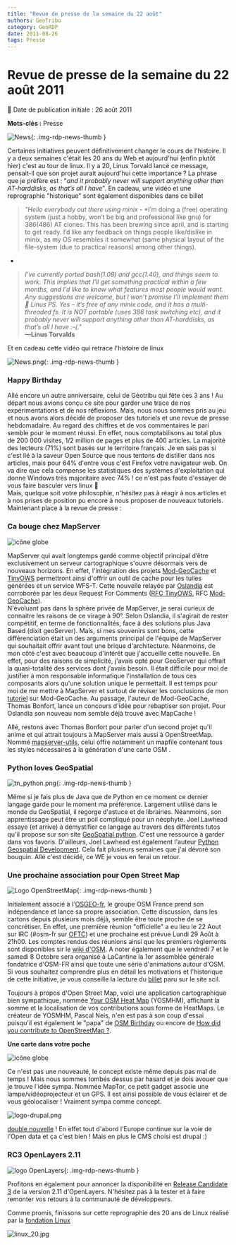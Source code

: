```yaml
---
title: "Revue de presse de la semaine du 22 août"
authors: GeoTribu
category: GeoRDP
date: 2011-08-26
tags: Presse
---
```


# Revue de presse de la semaine du 22 août 2011

:calendar: Date de publication initiale : 26 août 2011

**Mots-clés :** Presse

![News](https://cdn.geotribu.fr/img/internal/icons-rdp-news/news.png "Icône news générique"){: .img-rdp-news-thumb }

Certaines initiatives peuvent définitivement changer le cours de l'histoire. Il y a deux semaines c'était les 20 ans du Web et aujourd'hui (enfin plutôt hier) c'est au tour de linux. Il y a 20, Linus Torvald lancé ce message, pensait-il que son projet aurait aujourd'hui cette importance ? La phrase que je préfère est : "*and it probably never will support anything other than AT-harddisks, as that’s all I have*". En cadeau, une vidéo et une reprographie "historique" sont également disponibles dans ce billet

> *"Hello everybody out there using minix -*
> *I’m doing a (free) operating system (just a hobby, won’t be big and professional like gnu) for 386(486) AT clones. This has been brewing since april, and is starting to get ready. I’d like any feedback on things people like/dislike in minix, as my OS resembles it somewhat (same physical layout of the file-system (due to practical reasons) among other things).  
>
*
>*I’ve currently ported bash(1.08) and gcc(1.40), and things seem to work. This implies that I’ll get something practical within a few months, and I’d like to know what features most people would want. Any suggestions are welcome, but I won’t promise I’ll implement them :slightly_smiling_face:*
>*Linus*
> *PS. Yes – it’s free of any minix code, and it has a multi-threaded fs. It is NOT portable (uses 386 task switching etc), and it probably never will support anything other than AT-harddisks, as that’s all I have :-(."*  
> **—Linus Torvalds**

Et en cadeau cette vidéo qui retrace l'histoire de linux

![News.png](http://geotribu.net/sites/default/files/Tuto/img/Blog/divers/geotribu_logo_small_bigger.png){: .img-rdp-news-thumb }

### Happy Birthday

Allé encore un autre anniversaire, celui de Géotribu qui fête ces 3 ans ! Au départ nous avions conçu ce site pour garder une trace de nos expérimentations et de nos réflexions. Mais, nous nous sommes pris au jeu et nous avons alors décidé de proposer des tutoriels et une revue de presse hebdomadaire. Au regard des chiffres et de vos commentaires le pari semble pour le moment réussi. En effet, nous comptabilisons au total plus de 200 000 visites, 1/2 million de pages et plus de 400 articles. La majorité des lecteurs (71%) sont basés sur le territoire français. Je en sais pas si c'est lié à la saveur Open Source que nous tentons de distiller dans nos articles, mais pour 64% d'entre vous c'est Firefox votre navigateur web. On va dire que cela compense les statistiques des systèmes d'exploitation qui donne Windows très majoritaire avec 74% ! ce n'est pas faute d'essayer de vous faire basculer vers linux :slightly_smiling_face:  
Mais, quelque soit votre philosophie, n'hésitez pas à réagir à nos articles et à nos prises de position pu encore à nous proposer de nouveaux tutoriels. Maintenant place à la revue de presse :

### Ca bouge chez MapServer

![icône globe](https://cdn.geotribu.fr/img/logos-icones/logiciels_librairies/mapserver.png)

MapServer qui avait longtemps gardé comme objectif principal d’être exclusivement un serveur cartographique s'ouvre désormais vers de nouveaux horizons. En effet, l'intégration des projets [Mod-GeoCache](http://code.google.com/p/mod-geocache/) et [TinyOWS](http://www.tinyows.org/trac) permettront ainsi d'offrir un outil de cache pour les tuiles générées et un service WFS-T. Cette nouvelle relayée par [Oslandia](http://www.oslandia.com/tech/?p=1067) est corroborée par les deux Request For Comments ([RFC TinyOWS](http://mapserver.org/development/rfc/ms-rfc-70.html), RFC [Mod-GeoCache](http://mapserver.org/development/rfc/ms-rfc-71.html)).  
N'évoluant pas dans la sphère privée de MapServer, je serai curieux de connaitre les raisons de ce virage à 90°. Selon Oslandia, il s'agirait de rester compétitif, en terme de fonctionnalités, face à des solutions plus Java Based (dixit geoServer). Mais, si mes souvenirs sont bons, cette différenciation était un des arguments principal de l'équipe de MapServer qui souhaitait offrir avant tout une brique d'architecture. Néanmoins, de mon côté c'est avec beaucoup d'intérêt que j'accueille cette nouvelle. En effet, pour des raisons de simplicité, j'avais opté pour GeoServer qui offrait la quasi-totalité des services dont j'avais besoin. Il était difficile pour moi de justifier à mon responsable informatique l'installation de tous ces composants alors qu'une solution unique le permettait. Il est temps pour moi de me mettre à MapServer et surtout de réviser les conclusions de mon [tutoriel](http://geotribu.net/node/320) sur Mod-GeoCache. Au passage, l'auteur de Mod-GeoCache, Thomas Bonfort, lance un concours d'idée pour rebaptiser son projet. Pour Oslandia son nouveau nom semble déjà trouvé avec MapCache !

Allé, restons avec Thomas Bonfort pour parler d'un second projet qu'il anime et qui attrait toujours à MapServer mais aussi à OpenStreetMap. Nommé [mapserver-utils](http://code.google.com/p/mapserver-utils/), celui offre notamment un mapfile contenant tous les styles nécessaires à la génération d'une carte OSM .

### Python loves GeoSpatial

![tn_python.png](https://cdn.geotribu.fr/img/logos-icones/programmation/python.png){: .img-rdp-news-thumb }

Même si je fais plus de Java que de Python en ce moment ce dernier langage garde pour le moment ma préférence. Largement utilisé dans le monde du GeoSpatial, il regorge d'astuce et de librairies. Néanmoins, son apprentissage peut être un poil compliqué pour un néophyte. Joel Lawhead essaye (et arrive) à démystifier ce langage au travers des différents tutos qu'il propose sur son site [GeoSpatial python](http://geospatialpython.com/). C'est une ressource à garder dans vos favoris. D'ailleurs, Joel Lawhead est également l'auteur [Python Geospatial Development](http://www.amazon.com/gp/product/1849511543/ref=as_li_tf_il?ie=UTF8&tag=geosppytho-20&linkCode=as2&camp=217145&creative=399349&creativeASIN=1849511543). Cela fait plusieurs semaines que j'ai dévoré son bouquin. Allé c'est décidé, ce WE je vous en ferai un retour.

### Une prochaine association pour Open Street Map

![Logo OpenStreetMap](https://cdn.geotribu.fr/img/logos-icones/OpenStreetMap/Openstreetmap.png){: .img-rdp-news-thumb }

Initialement associé à l'[OSGEO-fr](http://wiki.osgeo.org/wiki/Francophone_OSGeo_Chapter), le groupe OSM France prend son indépendance et lance sa propre association. Cette discussion, dans les cartons depuis plusieurs mois déjà, semble être toute proche de se concrétiser. En effet, une première réunion "officielle" a eu lieu le 22 Aout sur IRC (#osm-fr sur [OFTC](http://www.oftc.net/oftc/)) et une prochaine est prévue Lundi 29 Août à 21h00. Les comptes rendus des réunions ainsi que les premiers règlements sont disponibles sir le [wiki d'OSM](http://wiki.openstreetmap.org/wiki/WikiProject_France/Projet_d%27association_en_France/compte_rendu_Reunion_OSM-FR_20110822). A noter également que le vendredi 7 et le samedi 8 Octobre sera organisé à LaCantine la 1er assemblée générale fondatrice d'OSM-FR ainsi que toute une série d'animations autour d'OSM. Si vous souhaitez comprendre plus en détail les motivations et l'historique de cette initiative, je vous conseille la lecture du [billet](http://www.scil.coop/2011/08/20/discussions-dautour-de-lassociation-openstreetmap-fr/) paru sur le site scil.

Toujours à propos d'Open Street Map, voici une application cartographique bien sympathique, nommée [Your OSM Heat Map](http://yosmhm.neis-one.org/) (YOSMHM), affichant la somme et la localisation de vos contributions sous forme de HeatMaps. Le créateur de YOSMHM, Pascal Neis, n'en est pas à son coup d'essai puisqu'il est également le "papa" de [OSM Birthday](http://osmbirthday.neis-one.org/) ou encore de [How did you contribute to OpenStreetMap ?](http://hdyc.neis-one.org/).

**Une carte dans votre poche**

![icône globe](https://cdn.geotribu.fr/img/internal/icons-rdp-news/world.png)

Ce n'est pas une nouveauté, le concept existe même depuis pas mal de temps ! Mais nous sommes tombés dessus par hasard et je dois avouer que je trouve l'idée sympa. Nommée MapTor, ce petit gadget associe une lampe/vidéoprojecteur et un GPS. Il est ainsi possible de vous éclairer et de vous géolocaliser ! Vraiment sympa comme concept.

![logo-drupal.png](https://cdn.geotribu.fr/img/logos-icones/programmation/drupal.png)

[double nouvelle](http://www.itespresso.fr/open-data-l-europe-veut-concevoir-son-propre-portail-44563.html) ! En effet tout d'abord l'Europe continue sur la voie de l'Open data et ça c'est bien ! Mais en plus le CMS choisi est drupal :)

### RC3 OpenLayers 2.11

![logo OpenLayers](https://cdn.geotribu.fr/img/logos-icones/logiciels_librairies/openlayers.png){: .img-rdp-news-thumb }

Profitons en également pour annoncer la disponibilité en [Release Candidate 3](http://lists.osgeo.org/pipermail/openlayers-dev/2011-August/007968.html) de la version 2.11 d'OpenLayers. N'hésitez pas à la tester et à faire remonter vos retours à la communauté de développeurs.

Comme promis, finissons sur cette reprographie des 20 ans de Linux réalisé par la [fondation Linux](http://www.linuxfoundation.org/20th/)

![linux_20.jpg](http://geotribu.net/sites/default/files/Tuto/img/Blog/divers/linux_20.jpg)
